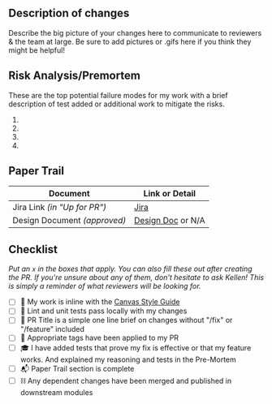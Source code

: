 ## Description of changes

Describe the big picture of your changes here to communicate to reviewers & the team at large. Be sure to add pictures or .gifs here if you think they might be helpful! 

## Risk Analysis/Premortem

These are the top potential failure modes for my work with a brief description of test added or additional work to mitigate the risks. 

1. 
2.
3.
4.


## Paper Trail

**Document** | **Link or Detail**
------------ | -------------
Jira Link *(in "Up for PR")* | [Jira](Link)
Design Document *(approved)* | [Design Doc](Link) or N/A

## Checklist

_Put an `x` in the boxes that apply. You can also fill these out after creating the PR. If you're unsure about any of them, don't hesitate to ask Kellen! This is simply a reminder of what reviewers will be looking for._

- [ ] :scroll: My work is inline with the [Canvas Style Guide](https://sites.google.com/a/canvas.technology/engineering/software-development/coding-style)
- [ ] :shower: Lint and unit tests pass locally with my changes
- [ ] :speech_balloon: PR Title is a simple one line brief on changes without "/fix" or "/feature" included
- [ ] :flags: Appropriate tags have been applied to my PR
- [ ] :mortar_board: I have added tests that prove my fix is effective or that my feature works. And explained my reasoning and tests in the Pre-Mortem
- [ ] :mailbox_with_mail: Paper Trail section is complete
- [ ] :chains: Any dependent changes have been merged and published in downstream modules
